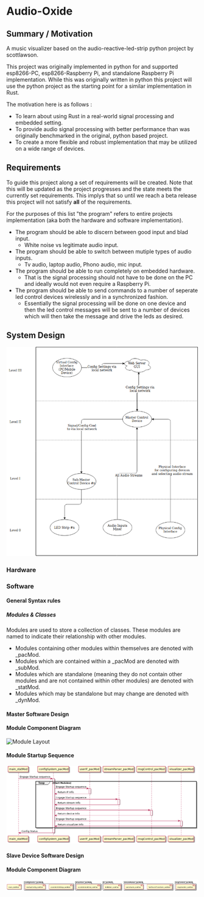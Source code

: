 # Audio-Oxide

## Summary / Motivation
A music visualizer based on the audio-reactive-led-strip python project by scottlawson.

This project was originally implemented in python for and supported esp8266-PC, esp8266-Raspberry Pi, and standalone Raspberry Pi implementation. While this was originally written in python this project will use the python project as the starting point for a similar implementation in Rust. 

The motivation here is as follows : 

* To learn about using Rust in a real-world signal processing and embedded setting.
* To provide audio signal processing with better performance than was originally benchmarked in the original, python based project.
* To create a more flexible and robust implementation that may be utilized on a wide range of devices.

## Requirements

To guide this project along a set of requirements will be created. Note that this will be updated as the project progresses and the state meets the currently set requirements. 
This implys that so until we reach a beta release this project will not satisfy **all** of the requirements.

For the purposes of this list "the program" refers to entire projects implementation (aka both the hardware and software implementation).

* The program should be able to discern between good input and blad input.
    * White noise vs legitimate audio input.
* The program should be able to switch between mutiple types of audio inputs.
    * Tv audio, laptop audio, Phono audio, mic input.
* The program should be able to run completely on embedded hardware.
    * That is the signal processing should not have to be done on the PC and ideally would not even require a Raspberry Pi.
* The program should be able to send commands to a number of seperate led control devices wirelessly and in a synchronized fashion.
    * Essentially the signal processing will be done on one device and then the led control messages will be sent to a number of devices which will then take the message and drive the leds as desired.

## System Design

![System Architecure](docs/diagrams/audio-oxide_system-diagram.png)


### Hardware

### Software

#### General Syntax rules

##### Modules & Classes

Modules are used to store a collection of classes. These modules are named to indicate their relationship with other modules.

* Modules containing other modules within themselves are denoted with _pacMod.
* Modules which are contained within a _pacMod are denoted with _subMod.
* Modules which are standalone (meaning they do not contain other modules and are not contained within other modules) are denoted with _statMod.
* Modules which may be standalone but may change are denoted with _dynMod.

#### Master Software Design

#### Module Component Diagram

![Module Layout](out/docs/plantuml_src/masterDevice_componentDiagram/masterDevice_CD.png)

#### Module Startup Sequence

![Module Startup](docs/diagrams/masterDevice_startup_sequenceDiagram.png)

#### Slave Device Software Design

#### Module Component Diagram

![Module Layout](docs/diagrams/slaveDevice_componentDiagram.png)